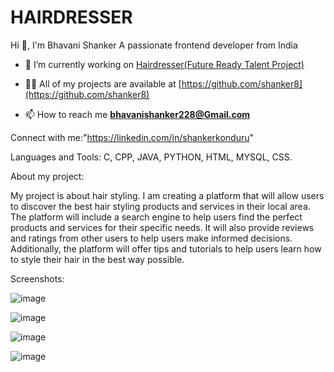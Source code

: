 # HAIRDRESSER
Hi 👋, I'm Bhavani Shanker
A passionate frontend developer from India

- 🔭 I’m currently working on [Hairdresser(Future Ready Talent Project)](https://kind-ocean-04ed85000.2.azurestaticapps.net/)

- 👨‍💻 All of my projects are available at [https://github.com/shanker8](https://github.com/shanker8)

- 📫 How to reach me **bhavanishanker228@Gmail.com**

Connect with me:"https://linkedin.com/in/shankerkonduru"

Languages and Tools: C, CPP, JAVA, PYTHON, HTML, MYSQL, CSS.

About my project:

My project is about hair styling. I am creating a platform that will allow users to discover the best hair styling products and services in their local area. The platform will include a search engine to help users find the perfect products and services for their specific needs. It will also provide reviews and ratings from other users to help users make informed decisions. Additionally, the platform will offer tips and tutorials to help users learn how to style their hair in the best way possible.

Screenshots:

![image](https://user-images.githubusercontent.com/104435757/213760435-7a4326ea-e872-4c07-a4bf-0d74eba4dd46.png)

![image](https://user-images.githubusercontent.com/104435757/213760539-ac397536-980a-45b6-b3c3-d03672575eab.png)

![image](https://user-images.githubusercontent.com/104435757/213760608-49eacf6e-61fa-48e8-ad23-2dd032fe3013.png)

![image](https://user-images.githubusercontent.com/104435757/213760747-7bc2be58-3851-45c1-9aba-bde4940d7da0.png)
